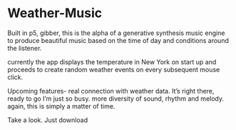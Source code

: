 # Weather-Music

Built in p5, gibber, this is the alpha of a generative synthesis music engine to produce 
beautiful music based on the time of day and conditions around the listener.

currently the app displays the temperature in New York on start up and proceeds to create random weather events on every subsequent mouse click. 

Upcoming features-
real connection with weather data. It’s right there, ready to go I’m just so busy. 
more diversity of sound, rhythm and melody. again, this is simply a matter of time.

Take a look. Just download 